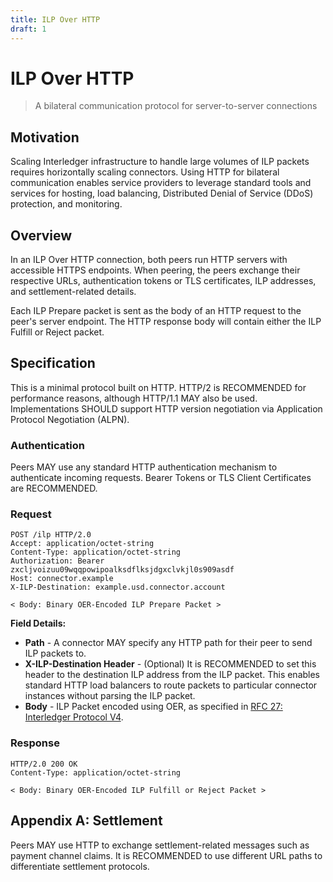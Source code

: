 ```yaml
---
title: ILP Over HTTP
draft: 1
---
```


# ILP Over HTTP
> A bilateral communication protocol for server-to-server connections

## Motivation

Scaling Interledger infrastructure to handle large volumes of ILP packets requires horizontally scaling connectors. Using HTTP for bilateral communication enables service providers to leverage standard tools and services for hosting, load balancing, Distributed Denial of Service (DDoS) protection, and monitoring.

## Overview

In an ILP Over HTTP connection, both peers run HTTP servers with accessible HTTPS endpoints. When peering, the peers exchange their respective URLs, authentication tokens or TLS certificates, ILP addresses, and settlement-related details.

Each ILP Prepare packet is sent as the body of an HTTP request to the peer's server endpoint. The HTTP response body will contain either the ILP Fulfill or Reject packet.

## Specification

This is a minimal protocol built on HTTP. HTTP/2 is RECOMMENDED for performance reasons, although HTTP/1.1 MAY also be used. Implementations SHOULD support HTTP version negotiation via Application Protocol Negotiation (ALPN).

### Authentication

Peers MAY use any standard HTTP authentication mechanism to authenticate incoming requests. Bearer Tokens or TLS Client Certificates are RECOMMENDED.

### Request

```http
POST /ilp HTTP/2.0
Accept: application/octet-string
Content-Type: application/octet-string
Authorization: Bearer zxcljvoizuu09wqqpowipoalksdflksjdgxclvkjl0s909asdf
Host: connector.example
X-ILP-Destination: example.usd.connector.account

< Body: Binary OER-Encoded ILP Prepare Packet >
```

**Field Details:**

- **Path** - A connector MAY specify any HTTP path for their peer to send ILP packets to.
- **X-ILP-Destination Header** - (Optional) It is RECOMMENDED to set this header to the destination ILP address from the ILP packet. This enables standard HTTP load balancers to route packets to particular connector instances without parsing the ILP packet.
- **Body** - ILP Packet encoded using OER, as specified in [RFC 27: Interledger Protocol V4](./0027-interledger-protocol-4/0027-interledger-protocol-4.md).

### Response

```http
HTTP/2.0 200 OK
Content-Type: application/octet-string

< Body: Binary OER-Encoded ILP Fulfill or Reject Packet >
```

## Appendix A: Settlement

Peers MAY use HTTP to exchange settlement-related messages such as payment channel claims. It is RECOMMENDED to use different URL paths to differentiate settlement protocols.
